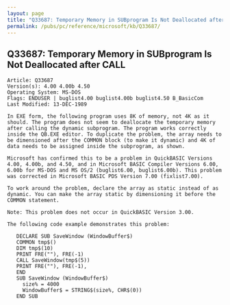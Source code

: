 ```yaml
---
layout: page
title: "Q33687: Temporary Memory in SUBprogram Is Not Deallocated after CALL"
permalink: /pubs/pc/reference/microsoft/kb/Q33687/
---
```


## Q33687: Temporary Memory in SUBprogram Is Not Deallocated after CALL

	Article: Q33687
	Version(s): 4.00 4.00b 4.50
	Operating System: MS-DOS
	Flags: ENDUSER | buglist4.00 buglist4.00b buglist4.50 B_BasicCom
	Last Modified: 13-DEC-1989
	
	In EXE form, the following program uses 8K of memory, not 4K as it
	should. The program does not seem to deallocate the temporary memory
	after calling the dynamic subprogram. The program works correctly
	inside the QB.EXE editor. To duplicate the problem, the array needs to
	be dimensioned after the COMMON block (to make it dynamic) and 4K of
	data needs to be assigned inside the subprogram, as shown.
	
	Microsoft has confirmed this to be a problem in QuickBASIC Versions
	4.00, 4.00b, and 4.50, and in Microsoft BASIC Compiler Versions 6.00,
	6.00b for MS-DOS and MS OS/2 (buglist6.00, buglist6.00b). This problem
	was corrected in Microsoft BASIC PDS Version 7.00 (fixlist7.00).
	
	To work around the problem, declare the array as static instead of as
	dynamic. You can make the array static by dimensioning it before the
	COMMON statement.
	
	Note: This problem does not occur in QuickBASIC Version 3.00.
	
	The following code example demonstrates this problem:
	
	   DECLARE SUB SaveWindow (WindowBuffer$)
	   COMMON tmp$()
	   DIM tmp$(10)
	   PRINT FRE(""), FRE(-1)
	   CALL SaveWindow(tmp$(5))
	   PRINT FRE(""), FRE(-1),
	   END
	   SUB SaveWindow (WindowBuffer$)
	     size% = 4000
	     WindowBuffer$ = STRING$(size%, CHR$(0))
	   END SUB
